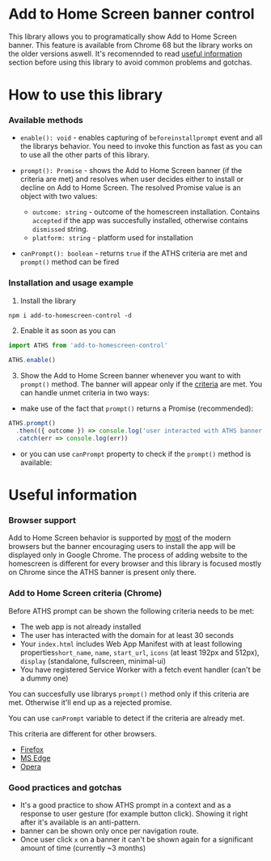 # Add to Home Screen banner control

This library allows you to  programatically show Add to Home Screen banner. This feature is available from Chrome 68 but the library works on the older versions aswell. It's recomennded to read [useful information](https://github.com/filrak/add-to-homescreen-control/blob/master/README.md#useful-information) section before using this library to avoid common problems and gotchas.

# How to use this library

### Available methods

- `enable(): void` - enables capturing of `beforeinstallprompt` event and all the librarys behavior. You need to invoke this function as fast as you can to use all the other parts of this library.

- `prompt(): Promise` - shows the Add to Home Screen banner (if the criteria are met) and resolves when user decides either to install or decline on Add to Home Screen. The resolved Promise value is an object with two values:
  - `outcome: string` - outcome of the homescreen installation. Contains `accepted` if the app was succesfully installed, otherwise contains `dismissed` string.
  - `platform: string` - platform used for installation

- `canPrompt(): boolean` - returns `true` if the ATHS criteria are met and `prompt()` method can be fired

### Installation and usage example

1. Install the library
````
npm i add-to-homescreen-control -d
````
2. Enable it as soon as you can
````js
import ATHS from 'add-to-homescreen-control'
  
ATHS.enable()
````
3. Show the Add to Home Screen banner whenever you want to with `prompt()` method. The banner will appear only if the [criteria](https://github.com/filrak/add-to-homescreen-control#add-to-home-screen-criteria-chrome) are met. You can handle unmet criteria in two ways:

- make use of the fact that `prompt()` returns a Promise (recommended):
````js
ATHS.prompt()
  .then(({ outcome }) => console.log('user interacted with ATHS banner with outcome of', outcome))
  .catch(err => console.log(err))
````

- or you can use `canPrompt` property to check if the `prompt()` method is available:



# Useful information 

### Browser support
Add to Home Screen behavior is supported by [most](https://caniuse.com/#feat=web-app-manifest) of the modern browsers but the banner encouraging users to install the app will be displayed only in Google Chrome. The process of adding website to the homescreen is different for every browser and this library is focused mostly on Chrome since the ATHS banner is present only there.

### Add to Home Screen criteria (Chrome)
Before ATHS prompt can be shown the following criteria needs to be met:

- The web app is not already installed
- The user has interacted with the domain for at least 30 seconds
- Your `index.html` includes Web App Manifest with at least following properties`short_name`, `name`, `start_url`, `icons` (at least 192px and 512px), `display` (standalone, fullscreen, minimal-ui)
- You have registered Service Worker with a fetch event handler (can't be a dummy one)

You can succesfully use librarys `prompt()` method only if this criteria are met. Otherwise it'll end up as a rejected promise. 

You can use `canPrompt` variable  to detect if the criteria are already met.

This criteria are different for other browsers. 
- [Firefox](https://developer.mozilla.org/en-US/Apps/Progressive/Add_to_home_screen#How_do_you_make_an_app_A2HS-ready)
- [MS Edge](https://docs.microsoft.com/en-us/microsoft-edge/progressive-web-apps#requirements)
- [Opera](https://dev.opera.com/articles/installable-web-apps/)

### Good practices and gotchas

- It's a good practice to show ATHS prompt in a context and as a response to user gesture (for example button click). Showing it right after it's available is an anti-pattern.
- banner can be shown only once per navigation route.
- Once user click `x` on a banner it can't be shown again for a significant amount of time (currently ~3 months)

